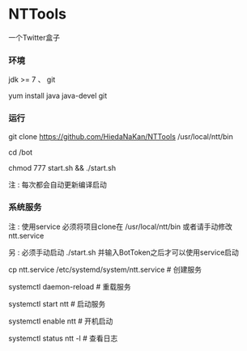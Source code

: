 # NTTools

一个Twitter盒子

### 环境

jdk >= 7 、 git

yum install java java-devel git

### 运行

git clone https://github.com/HiedaNaKan/NTTools /usr/local/ntt/bin

cd /bot

chmod 777 start.sh && ./start.sh

注 :  每次都会自动更新编译启动

### 系统服务

注 :  使用service 必须将项目clone在 /usr/local/ntt/bin 或者请手动修改ntt.service

另 :  必须手动启动 ./start.sh 并输入BotToken之后才可以使用service启动

cp ntt.service /etc/systemd/system/ntt.service # 创建服务

systemctl daemon-reload # 重载服务

systemctl start ntt # 启动服务

systemctl enable ntt # 开机启动

systemctl status ntt -l # 查看日志
